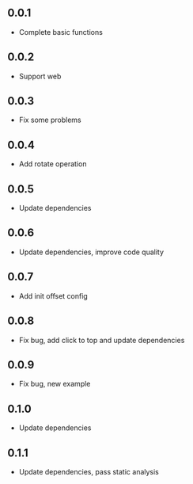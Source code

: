 ## 0.0.1

* Complete basic functions

## 0.0.2

* Support web

## 0.0.3

* Fix some problems

## 0.0.4

* Add rotate operation

## 0.0.5

* Update dependencies

## 0.0.6

* Update dependencies, improve code quality

## 0.0.7

* Add init offset config

## 0.0.8

* Fix bug, add click to top and update dependencies

## 0.0.9

* Fix bug, new example

## 0.1.0

* Update dependencies

## 0.1.1

* Update dependencies, pass static analysis